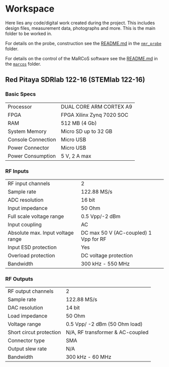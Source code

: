 # Workspace

Here lies any code/digital work created during the project. This includes design files, measurement data, photographs and more. This is the main folder to be worked in.

For details on the probe, construction see the [README.md](./nmr_probe/README.md) in the [`nmr_probe`](./nmr_probe/) folder.

For details on the control of the MaRCoS software see the [README.md](./marcos/README.md) in the [`marcos`](./marcos/) folder.

## Red Pitaya SDRlab 122-16 (STEMlab 122-16)
### Basic Specs
|                    |                           |
| ------------------ | ------------------------- |
| Processor          | DUAL CORE ARM CORTEX A9   |
| FPGA               | FPGA Xilinx Zynq 7020 SOC |
| RAM                | 512 MB (4 Gb)             |
| System Memory      | Micro SD up to 32 GB      |
| Console Connection | Micro USB                 |
| Power Connector    | Micro USB                 |
| Power Consumption  | 5 V, 2 A max              |

### RF Inputs
|                                   |                                       |
| --------------------------------- | ------------------------------------- |
| RF input channels                 | 2                                     |
| Sample rate                       | 122.88 MS/s                           |
| ADC resolution                    | 16 bit                                |
| Input impedance                   | 50 Ohm                                |
| Full scale voltage range          | 0.5 Vpp/-2 dBm                        |
| Input coupling                    | AC                                    |
| Absolute max. Input voltage range | DC max 50 V (AC-coupled) 1 Vpp for RF |
| Input ESD protection              | Yes                                   |
| Overload protection               | DC voltage protection                 |
| Bandwidth                         | 300 kHz - 550 MHz                     |

### RF Outputs
|                         |                                  |
| ----------------------- | -------------------------------- |
| RF output channels      | 2                                |
| Sample rate             | 122.88 MS/s                      |
| DAC resolution          | 14 bit                           |
| Load impedance          | 50 Ohm                           |
| Voltage range           | 0.5 Vpp/ -2 dBm (50 Ohm load)    |
| Short circut protection | N/A, RF transformer & AC-coupled |
| Connector type          | SMA                              |
| Output slew rate        | N/A                              |
| Bandwidth               | 300 kHz - 60 MHz                 |